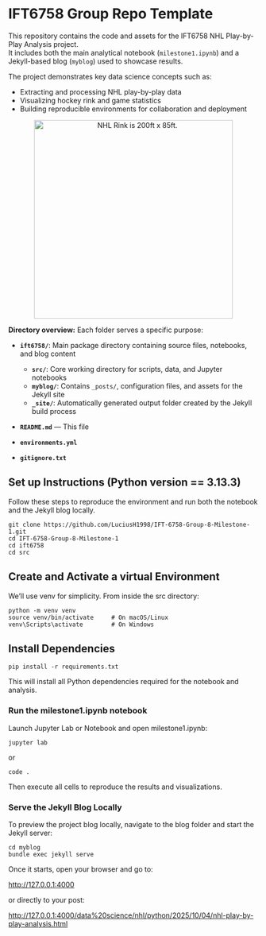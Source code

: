 # IFT6758 Group Repo Template

This repository contains the code and assets for the IFT6758 NHL Play-by-Play Analysis project.  
It includes both the main analytical notebook (`milestone1.ipynb`) and a Jekyll-based blog (`myblog`) used to showcase results.

The project demonstrates key data science concepts such as:
- Extracting and processing NHL play-by-play data  
- Visualizing hockey rink and game statistics  
- Building reproducible environments for collaboration and deployment  
<p align="center">
<img src="./figures/nhl_rink.png" alt="NHL Rink is 200ft x 85ft." width="400"/>
<p>

**Directory overview:**
Each folder serves a specific purpose:

- **`ift6758/`**: Main package directory containing source files, notebooks, and blog content  
  - **`src/`**: Core working directory for scripts, data, and Jupyter notebooks  
  - **`myblog/`**: Contains `_posts/`, configuration files, and assets for the Jekyll site  
  - **`_site/`**: Automatically generated output folder created by the Jekyll build process  

- **`README.md`** — This file
- **`environments.yml`**
- **`gitignore.txt`**


## Set up Instructions (Python version == 3.13.3)

Follow these steps to reproduce the environment and run both the notebook and the Jekyll blog locally. 

    git clone https://github.com/LuciusH1998/IFT-6758-Group-8-Milestone-1.git
    cd IFT-6758-Group-8-Milestone-1
    cd ift6758
    cd src


## Create and Activate a virtual Environment

We’ll use venv for simplicity. From inside the src directory:

    python -m venv venv
    source venv/bin/activate     # On macOS/Linux
    venv\Scripts\activate        # On Windows

## Install Dependencies

    pip install -r requirements.txt
    
This will install all Python dependencies required for the notebook and analysis.

### Run the milestone1.ipynb notebook

Launch Jupyter Lab or Notebook and open milestone1.ipynb:

    jupyter lab
    
   or
   
    code .

Then execute all cells to reproduce the results and visualizations.

### Serve the Jekyll Blog Locally

To preview the project blog locally, navigate to the blog folder and start the Jekyll server:

    cd myblog
    bundle exec jekyll serve

Once it starts, open your browser and go to:

http://127.0.0.1:4000

or directly to your post:

http://127.0.0.1:4000/data%20science/nhl/python/2025/10/04/nhl-play-by-play-analysis.html

